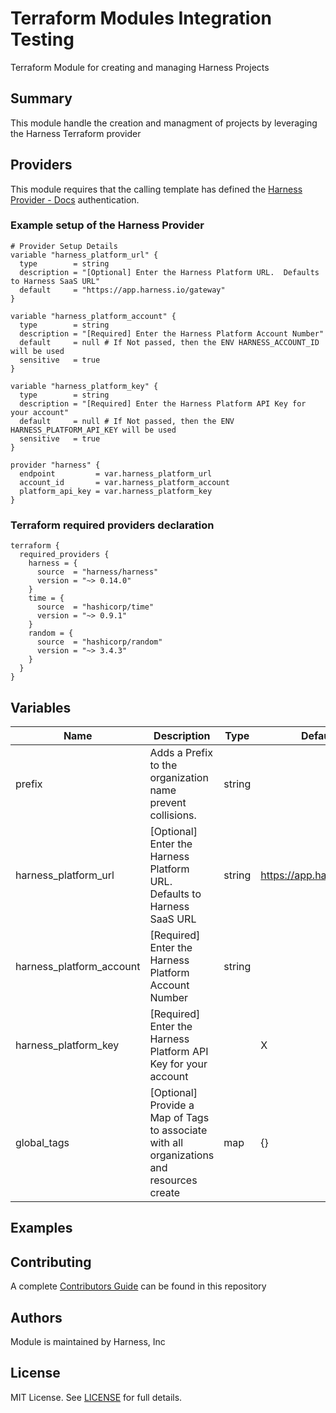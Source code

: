 # Terraform Modules Integration Testing
Terraform Module for creating and managing Harness Projects

## Summary
This module handle the creation and managment of projects by leveraging the Harness Terraform provider

## Providers
This module requires that the calling template has defined the [Harness Provider - Docs](https://registry.terraform.io/providers/harness/harness/latest/docs) authentication.

### Example setup of the Harness Provider
```
# Provider Setup Details
variable "harness_platform_url" {
  type        = string
  description = "[Optional] Enter the Harness Platform URL.  Defaults to Harness SaaS URL"
  default     = "https://app.harness.io/gateway"
}

variable "harness_platform_account" {
  type        = string
  description = "[Required] Enter the Harness Platform Account Number"
  default     = null # If Not passed, then the ENV HARNESS_ACCOUNT_ID will be used
  sensitive   = true
}

variable "harness_platform_key" {
  type        = string
  description = "[Required] Enter the Harness Platform API Key for your account"
  default     = null # If Not passed, then the ENV HARNESS_PLATFORM_API_KEY will be used
  sensitive   = true
}

provider "harness" {
  endpoint         = var.harness_platform_url
  account_id       = var.harness_platform_account
  platform_api_key = var.harness_platform_key
}

```

### Terraform required providers declaration
```
terraform {
  required_providers {
    harness = {
      source  = "harness/harness"
      version = "~> 0.14.0"
    }
    time = {
      source  = "hashicorp/time"
      version = "~> 0.9.1"
    }
    random = {
      source  = "hashicorp/random"
      version = "~> 3.4.3"
    }
  }
}

```

## Variables

| Name | Description | Type | Default Value | Mandatory |
| --- | --- | --- | --- | --- |
| prefix | Adds a Prefix to the organization name prevent collisions. | string | | X |
| harness_platform_url | [Optional] Enter the Harness Platform URL.  Defaults to Harness SaaS URL | string | https://app.harness.io/gateway | |
| harness_platform_account | [Required] Enter the Harness Platform Account Number | string | | X |
| harness_platform_key | [Required] Enter the Harness Platform API Key for your account | | X |
| global_tags | [Optional] Provide a Map of Tags to associate with all organizations and resources create | map | {} | |


## Examples

## Contributing
A complete [Contributors Guide](../CONTRIBUTING.md) can be found in this repository

## Authors
Module is maintained by Harness, Inc

## License

MIT License. See [LICENSE](../LICENSE) for full details.
